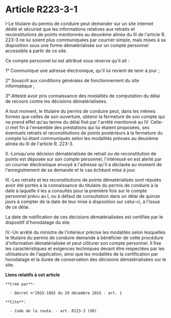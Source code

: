 # Article R223-3-1

I-Le titulaire du permis de conduire peut demander sur un site internet dédié et sécurisé que les informations relatives aux
retraits et reconstitutions de points mentionnés au deuxième alinéa du III de l'article R. 223-3 ne lui soient plus
communiquées par courrier simple, mais mises à sa disposition sous une forme dématérialisée sur un compte personnel
accessible à partir de ce site. 

Ce compte personnel lui est attribué sous réserve qu'il ait : 

1° Communiqué une adresse électronique, qu'il lui revient de tenir à jour ; 

2° Souscrit aux conditions générales de fonctionnement du site informatique ; 

3° Attesté avoir pris connaissance des modalités de computation du délai de recours contre les décisions dématérialisées. 

A tout moment, le titulaire du permis de conduire peut, dans les mêmes formes que celles de son ouverture, obtenir la
fermeture de son compte qui ne prend effet qu'au terme du délai fixé par l'arrêté mentionné au IV. Celle-ci met fin à
l'ensemble des prestations qui lui étaient proposées, ses éventuels retraits et reconstitutions de points postérieurs à la
fermeture du compte lui étant communiqués selon les modalités prévues au deuxième alinéa du III de l'article R. 223-3. 

II.-Lorsqu'une décision dématérialisée de retrait ou de reconstitution de points est déposée sur son compte personnel,
l'intéressé en est alerté par un courrier électronique envoyé à l'adresse qu'il a déclarée au moment de l'enregistrement de
sa demande et le cas échéant mise à jour. 

III.-Les retraits et les reconstitutions de points dématérialisés sont réputés avoir été portés à la connaissance du
titulaire du permis de conduire à la date à laquelle il les a consultés pour la première fois sur le compte personnel prévu
au I, ou à défaut de consultation dans un délai de quinze jours à compter de la date de leur mise à disposition sur celui-ci,
à l'issue de ce délai. 

La date de notification de ces décisions dématérialisées est certifiée par le dispositif d'horodatage du site. 

IV.-Un arrêté du ministre de l'intérieur précise les modalités selon lesquelles le titulaire du permis de conduire demande à
bénéficier de cette procédure d'information dématérialisée et peut clôturer son compte personnel. Il fixe les
caractéristiques et exigences techniques devant être respectées par les utilisateurs de l'application, ainsi que les
modalités de la certification par horodatage et la durée de conservation des décisions dématérialisées sur le site.

**Liens relatifs à cet article**

	**Créé par**:

	  - Décret n°2015-1892 du 29 décembre 2015 - art. 1

	**Cite**:

	  - Code de la route. - art. R223-3 (VD)

